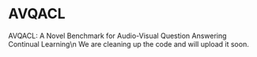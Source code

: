 # AVQACL
AVQACL: A Novel Benchmark for Audio-Visual Question Answering Continual Learning\n
We are cleaning up the code and will upload it soon.
